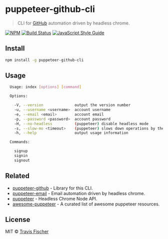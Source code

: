 # puppeteer-github-cli

> CLI for [GitHub](https://github-cli.com) automation driven by headless chrome.

[![NPM](https://img.shields.io/npm/v/puppeteer-github-cli.svg)](https://www.npmjs.com/package/puppeteer-github-cli) [![Build Status](https://travis-ci.com/transitive-bullshit/puppeteer-github-cli.svg?branch=master)](https://travis-ci.com/transitive-bullshit/puppeteer-github-cli) [![JavaScript Style Guide](https://img.shields.io/badge/code_style-standard-brightgreen.svg)](https://standardjs.com)


## Install

```bash
npm install -g puppeteer-github-cli
```


## Usage

```bash
  Usage: index [options] [command]

  Options:

    -V, --version              output the version number
    -u, --username <username>  account username
    -e, --email <email>        account email
    -p, --password <password>  account password
    -H, --no-headless          (puppeteer) disable headless mode
    -s, --slow-mo <timeout>    (puppeteer) slows down operations by the given ms (default: 0)
    -h, --help                 output usage information

  Commands:

    signup
    signin
    signout
```


## Related

- [puppeteer-github](https://github-cli.com/transitive-bullshit/puppeteer-github) - Library for this CLI.
- [puppeteer-email](https://github-cli.com/transitive-bullshit/puppeteer-email) - Email automation driven by headless chrome.
- [puppeteer](https://github.com/GoogleChrome/puppeteer) - Headless Chrome Node API.
- [awesome-puppeteer](https://github.com/transitive-bullshit/awesome-puppeteer) - A curated list of awesome puppeteer resources.


## License

MIT © [Travis Fischer](https://github-cli.com/transitive-bullshit)
